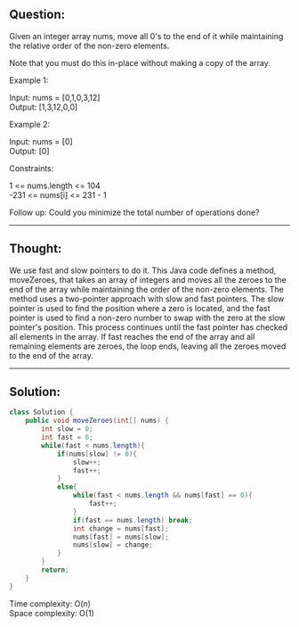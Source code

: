 ## Question:

Given an integer array nums, move all 0's to the end of it while maintaining the relative order of the non-zero elements.  

Note that you must do this in-place without making a copy of the array.  

Example 1:  

Input: nums = [0,1,0,3,12]  
Output: [1,3,12,0,0]  

Example 2:  

Input: nums = [0]  
Output: [0]  
 
Constraints:  

1 <= nums.length <= 104  
-231 <= nums[i] <= 231 - 1  
 
Follow up: Could you minimize the total number of operations done?

---
## Thought:
We use fast and slow pointers to do it. This Java code defines a method, moveZeroes, that takes an array of integers and moves all the zeroes to the end of the array while maintaining the order of the non-zero elements. The method uses a two-pointer approach with slow and fast pointers. The slow pointer is used to find the position where a zero is located, and the fast pointer is used to find a non-zero number to swap with the zero at the slow pointer's position. This process continues until the fast pointer has checked all elements in the array. If fast reaches the end of the array and all remaining elements are zeroes, the loop ends, leaving all the zeroes moved to the end of the array.

---
## Solution:
```Java
class Solution {
    public void moveZeroes(int[] nums) {
        int slow = 0; 
        int fast = 0;
        while(fast < nums.length){
            if(nums[slow] != 0){
                slow++;
                fast++;
            }
            else{
                while(fast < nums.length && nums[fast] == 0){
                    fast++;
                }
                if(fast == nums.length) break;
                int change = nums[fast];
                nums[fast] = nums[slow];
                nums[slow] = change;
            }
        }
        return;
    }
}
```
Time complexity: O(n)  
Space complexity: O(1)
